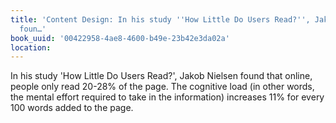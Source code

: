 ```yaml
---
title: 'Content Design: In his study ''How Little Do Users Read?'', Jakob Nielsen
  foun…'
book_uuid: '00422958-4ae8-4600-b49e-23b42e3da02a'
location: 
---
```


In his study 'How Little Do Users Read?', Jakob Nielsen found that online,
people only read 20-28% of the page. The cognitive load (in other words,
the mental effort required to take in the information) increases 11% for
every 100 words added to the page.